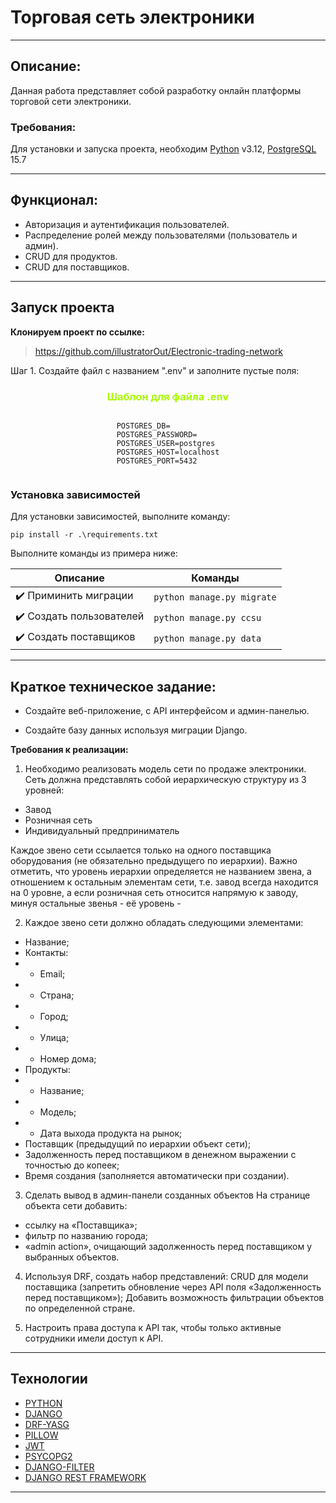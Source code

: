 # Торговая сеть электроники

----------------------------------------------------------------

## Описание:

Данная работа представляет собой разработку онлайн платформы торговой сети электроники.
<p>

### Требования:

Для установки и запуска проекта, необходим [Python](https://www.python.org/downloads/)
v3.12, [PostgreSQL](https://www.postgresql.org/download/windows/) 15.7

----------------------------------------------------------------

## Функционал:

- Авторизация и аутентификация пользователей.
- Распределение ролей между пользователями (пользователь и админ).
- CRUD для продуктов.
- CRUD для поставщиков.

----------------------------------------------------------------

## Запуск проекта

**Клонируем проект по ссылке:**

> https://github.com/illustratorOut/Electronic-trading-network

Шаг 1. Создайте файл с названием ".env" и заполните пустые поля:

<H3 style="text-align: center; color:#A7FC00;">Шаблон для файла .env </H3>
<div style="display: flex; justify-content: center;">

```dotenv
POSTGRES_DB=
POSTGRES_PASSWORD=
POSTGRES_USER=postgres
POSTGRES_HOST=localhost
POSTGRES_PORT=5432
```

</div>

### Установка зависимостей

Для установки зависимостей, выполните команду:

```pip install -r .\requirements.txt ```

Выполните команды из примера ниже:
<br>

| Описание                 | Команды                        |
|--------------------------|--------------------------------|
| ✔️ Приминить миграции    | ```python manage.py migrate``` |
| ✔️ Создать пользователей | ```python manage.py ccsu```    |
| ✔️ Создать поставщиков   | ```python manage.py data```    |

----------------------------------------------------------------

## Краткое техническое задание:

- Создайте веб-приложение, с API интерфейсом и админ-панелью.

- Создайте базу данных используя миграции Django.

**Требования к реализации:**

1) Необходимо реализовать модель сети по продаже электроники.
   Сеть должна представлять собой иерархическую структуру из 3 уровней:

- Завод
- Розничная сеть
- Индивидуальный предприниматель

Каждое звено сети ссылается только на одного поставщика оборудования (не обязательно предыдущего по иерархии). Важно
отметить, что уровень иерархии определяется не названием звена, а отношением к остальным элементам сети, т.е. завод
всегда находится на 0 уровне, а если розничная сеть относится напрямую к заводу, минуя остальные звенья - её уровень -

2) Каждое звено сети должно обладать следующими элементами:

- Название;
- Контакты:
-
    - Email;
-
    - Страна;
-
    - Город;
-
    - Улица;
-
    - Номер дома;
- Продукты:
-
    - Название;
-
    - Модель;
-
    - Дата выхода продукта на рынок;
- Поставщик (предыдущий по иерархии объект сети);
- Задолженность перед поставщиком в денежном выражении с точностью до копеек;
- Время создания (заполняется автоматически при создании).

3) Сделать вывод в админ-панели созданных объектов
   На странице объекта сети добавить:

- ссылку на «Поставщика»;
- фильтр по названию города;
- «admin action», очищающий задолженность перед поставщиком у выбранных объектов.

4) Используя DRF, создать набор представлений:
   CRUD для модели поставщика (запретить обновление через API поля «Задолженность перед поставщиком»);
   Добавить возможность фильтрации объектов по определенной стране.

5) Настроить права доступа к API так, чтобы только активные сотрудники имели доступ к API.

----------------------------------------------------------------

## Технологии

- [PYTHON](https://www.python.org/)
- [DJANGO](https://www.djangoproject.com/)
- [DRF-YASG](https://drf-yasg.readthedocs.io/en/stable/readme.html)
- [PILLOW](https://pillow.readthedocs.io/en/stable/)
- [JWT](https://github.com/jazzband/djangorestframework-simplejwt)
- [PSYCOPG2](https://www.psycopg.org/)
- [DJANGO-FILTER](https://django-filter.readthedocs.io/en/main/)
- [DJANGO REST FRAMEWORK](https://www.django-rest-framework.org/)

----------------------------------------------------------------